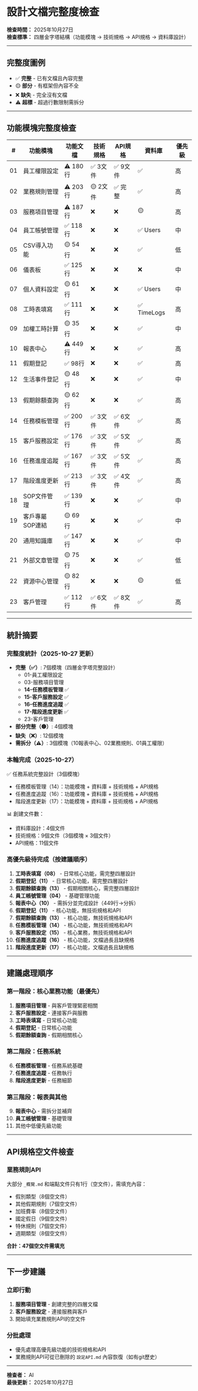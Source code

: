 # 設計文檔完整度檢查

**檢查時間：** 2025年10月27日  
**檢查標準：** 四層金字塔結構（功能模塊 → 技術規格 → API規格 → 資料庫設計）

---

## 完整度圖例

- ✅ **完整** - 已有文檔且內容完整
- 🟡 **部分** - 有框架但內容不全
- ❌ **缺失** - 完全沒有文檔
- ⚠️ **超標** - 超過行數限制需拆分

---

## 功能模塊完整度檢查

| # | 功能模塊 | 功能文檔 | 技術規格 | API規格 | 資料庫 | 優先級 |
|---|---------|---------|---------|--------|-------|-------|
| 01 | 員工權限設定 | ⚠️ 180行 | ✅ 3文件 | ✅ 9文件 | ✅ | 高 |
| 02 | 業務規則管理 | ⚠️ 203行 | 🟡 2文件 | ✅ 完整 | ✅ | 高 |
| 03 | 服務項目管理 | ⚠️ 187行 | ❌ | ❌ | 🟡 | 高 |
| 04 | 員工帳號管理 | ✅ 118行 | ❌ | ❌ | ✅ Users | 中 |
| 05 | CSV導入功能 | 🟡 54行 | ❌ | ❌ | ✅ | 低 |
| 06 | 儀表板 | ✅ 125行 | ❌ | ❌ | ❌ | 中 |
| 07 | 個人資料設定 | 🟡 61行 | ❌ | ❌ | ✅ Users | 中 |
| 08 | 工時表填寫 | ✅ 111行 | ❌ | ❌ | ✅ TimeLogs | 高 |
| 09 | 加權工時計算 | 🟡 35行 | ❌ | ❌ | ✅ | 中 |
| 10 | 報表中心 | ⚠️ 449行 | ❌ | ❌ | ✅ | 高 |
| 11 | 假期登記 | ✅ 98行 | ❌ | ❌ | ✅ | 高 |
| 12 | 生活事件登記 | 🟡 48行 | ❌ | ❌ | ✅ | 中 |
| 13 | 假期餘額查詢 | 🟡 62行 | ❌ | ❌ | ✅ | 高 |
| 14 | 任務模板管理 | ✅ 200行 | ✅ 3文件 | ✅ 6文件 | ✅ | 高 |
| 15 | 客戶服務設定 | ✅ 176行 | ✅ 3文件 | ✅ 5文件 | ✅ | 高 |
| 16 | 任務進度追蹤 | ✅ 167行 | ✅ 3文件 | ✅ 5文件 | ✅ | 高 |
| 17 | 階段進度更新 | ✅ 213行 | ✅ 3文件 | ✅ 4文件 | ✅ | 高 |
| 18 | SOP文件管理 | ✅ 139行 | ❌ | ❌ | ✅ | 中 |
| 19 | 客戶專屬SOP連結 | 🟡 69行 | ❌ | ❌ | ✅ | 中 |
| 20 | 通用知識庫 | ✅ 147行 | ❌ | ❌ | ✅ | 中 |
| 21 | 外部文章管理 | 🟡 75行 | ❌ | ❌ | ✅ | 低 |
| 22 | 資源中心管理 | 🟡 82行 | ❌ | ❌ | 🟡 | 低 |
| 23 | 客戶管理 | ✅ 112行 | ✅ 6文件 | ✅ 8文件 | ✅ | 高 |

---

## 統計摘要

### 完整度統計（2025-10-27 更新）
- **完整（✅）**: 7個模塊（四層金字塔完整設計）
  - 01-員工權限設定
  - 03-服務項目管理
  - **14-任務模板管理** ✅ 
  - **15-客戶服務設定** ✅
  - **16-任務進度追蹤** ✅
  - **17-階段進度更新** ✅
  - 23-客戶管理
- **部分完整（🟡）**: 4個模塊
- **缺失（❌）**: 12個模塊
- **需拆分（⚠️）**: 3個模塊（10報表中心、02業務規則、01員工權限）

### 本輪完成（2025-10-27）
✅ 任務系統完整設計（3個模塊）
  - 任務模板管理（14）：功能模塊 + 資料庫 + 技術規格 + API規格
  - 任務進度追蹤（16）：功能模塊 + 資料庫 + 技術規格 + API規格
  - 階段進度更新（17）：功能模塊 + 資料庫 + 技術規格 + API規格

📊 創建文件數：
  - 資料庫設計：4個文件
  - 技術規格：9個文件（3個模塊 × 3個文件）
  - API規格：11個文件

### 高優先級待完成（按建議順序）
1. **工時表填寫（08）** - 日常核心功能，需完整四層設計
2. **假期登記（11）** - 日常核心功能，需完整四層設計
3. **假期餘額查詢（13）** - 假期相關核心，需完整四層設計
4. **員工帳號管理（04）** - 基礎管理功能
5. **報表中心（10）** - 需拆分並完成設計（449行→分拆）
4. **假期登記（11）** - 核心功能，無技術規格和API
5. **假期餘額查詢（13）** - 核心功能，無技術規格和API
6. **任務模板管理（14）** - 核心功能，無技術規格和API
7. **客戶服務設定（15）** - 核心業務，無技術規格和API
8. **任務進度追蹤（16）** - 核心功能，文檔過長且缺規格
9. **階段進度更新（17）** - 核心功能，文檔過長且缺規格

---

## 建議處理順序

### 第一階段：核心業務功能（最優先）
1. **服務項目管理** - 與客戶管理緊密相關
2. **客戶服務設定** - 連接客戶與服務
3. **工時表填寫** - 日常核心功能
4. **假期登記** - 日常核心功能
5. **假期餘額查詢** - 假期相關核心

### 第二階段：任務系統
6. **任務模板管理** - 任務系統基礎
7. **任務進度追蹤** - 任務執行
8. **階段進度更新** - 任務細節

### 第三階段：報表與其他
9. **報表中心** - 需拆分並補齊
10. **員工帳號管理** - 基礎管理
11. 其他中低優先級功能

---

## API規格空文件檢查

### 業務規則API
大部分 `_概覽.md` 和端點文件只有1行（空文件），需填充內容：
- 假別類型（8個空文件）
- 其他假期規則（7個空文件）
- 加班費率（8個空文件）
- 國定假日（9個空文件）
- 特休規則（7個空文件）
- 週期類型（8個空文件）

**合計：47個空文件需填充**

---

## 下一步建議

### 立即行動
1. **服務項目管理** - 創建完整的四層文檔
2. **客戶服務設定** - 連接服務與客戶
3. 開始填充業務規則API的空文件

### 分批處理
- 優先處理高優先級功能的技術規格和API
- 業務規則API可從已刪除的 `設定API.md` 內容恢復（如有git歷史）

---

**檢查者：** AI  
**最後更新：** 2025年10月27日

